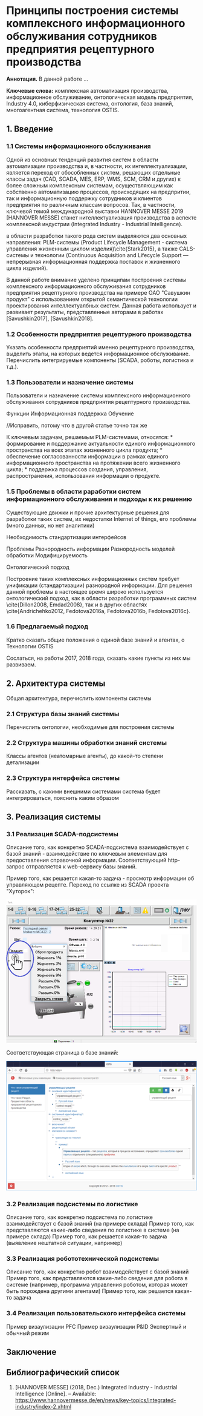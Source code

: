 # Принципы построения системы комплексного информационного обслуживания сотрудников предприятия рецептурного производства

**Аннотация.** В данной работе ...

**Ключевые слова:** комплексная автоматизация производства, информационное обслуживание, онтологическая модель предприятия, Industry 4.0, киберфизическая система, онтология, база знаний, многоагентная система, технология OSTIS.

## 1. Введение

### 1.1 Системы информационного обслуживания

Одной из основных тенденций развития систем в области автоматизации производства и, в частности, их интеллектуализации, является переход от обособленных систем, решающих отдельные классы задач (CAD, SCADA, MES, ERP, WMS, SCM, CRM и других) к более сложным комплексным системам, осуществляющим как собственно автоматизацию процессов, происходящих на предпритии, так и информационную поддержку сотрудников и клиентов предприятия по различным классам вопросов. Так, в частности, ключевой темой международной выставки HANNOVER MESSE 2019 [HANNOVER MESSE] станет нителлектуализация производства в аспекте комплексной индустрии (Integrated Industry - Industrial Intelligence).

в области разработки такого рода систем выделяются два основных направления: PLM-системы (Product Lifecycle Management - система управления жизненным циклом изделия)\cite{Stark2015}, а также CALS-системы и технологии (Continuous Acquisition and Lifecycle Support — непрерывная информационная поддержка поставок и жизненного цикла изделий).

В данной работе внимание уделено принципам построения системы комплексного информационного обслуживания сотрудников предприятия рецептурного производства на  примере ОАО "Савушкин продукт" с использованием открытой семантической технологии проектирования интеллектуалбных систем. Данная работа использует и развивает результаты, представленные авторами в работах [Savushkin2017], [Savushkin2018].

### 1.2 Особенности предприятия рецептурного производства
Указать особенности предприятий именно рецептурного производства, выделить этапы, на которых ведется информационное обслуживание. Перечислить интегрируемые компоненты (SCADA, роботы, логистика и т.д.).

### 1.3 Пользователи и назначение системы
Пользователи и назначение системы комплексного информационного обслуживания сотрудников предприятия рецептурного производства.

Функции
Информационная поддержка
Обучение

//Исправить, потому что в другой статье точно так же

К ключевым задачам, решаемым PLM-системами, относятся:
    * формирование и поддержание актуальности единого информационного пространства на всех этапах жизненного цикла продукта;
    * обеспечение согласованности информации в рамках единого информационного пространства на протяжении всего жизненного цикла;
    * поддержка процессов создания, управления, распространения, использования информации о продукте.

### 1.5 Проблемы в области раработки систем информационного обслуживания и подходы к их решению
Существующие движки и прочие архитектурные решения для разработки таких систем, их недостатки
Internet of things, его проблемы (много данных, но нет аналитики)

Необходимость стандартизации интерфейсов

Проблемы
Разнородность информации
Разнородность моделей обработки
Модифицируемость

Онтологический подход

Построение таких комплексных информационных систем требует унификации (стандартизации) разнородной информации. Для решения данной проблемы в настоящее время широко используется онтологический подход, как в области разработки программных систем \cite{Dillon2008, Emdad2008}, так и в других областях \cite{Andrichehko2012, Fedotova2016a, Fedotova2016b, Fedotova2016c}.


### 1.6 Предлагаемый подход
Кратко сказать общие положения о единой базе знаний и агентах, о Технологии OSTIS

Сослаться, на работы 2017, 2018 года, сказать какие пункты из них мы развиваем.

## 2. Архитектура системы
Общая архитектура, перечислить компоненты системы

### 2.1 Структура базы знаний системы
Перечислить онтологии, необходимые для построения системы

### 2.2 Структура машины обработки знаний системы
Классы агентов (неатомарные агенты), до какой-то степени детализации

### 2.3 Структура интерфейса системы
Рассказать, с какими внешними системами система будет интегрироваться, пояснить каким образом

## 3. Реализация системы

### 3.1 Реализация SCADA-подсистемы
Описание того, как конкретно SCADA-подсистема взаимодействует с базой знаний - взаимодействие по ключевым элементам для предоставления справочной информации. Соответствующий http-запрос отправляется к web-сервису базы знаний.

Пример того, как решается какая-то задача - просмотр информации об управляющем рецепте. Переход по ссылке из SCADA проекта "Хуторок":

![SCADA receipt](images/SCADA_receipt.png "Рисунок - Переход по ссылки из SCADA проекта Хуторок")

Соответствующая страница в базе знаний:

![KB receipt](images/KB_receipt.png "Рисунок - Описание управляющего рецепта в базе знаний")

### 3.2 Реализация подсистемы по логистике
Описание того, как конкретно подсистема по логистике взаимодействует с базой знаний (на примере склада)
Пример того, как представляются какие-либо сведения по логистике в системе (на примере склада)
Пример того, как решается какая-то задача (выявление нештатной ситуации, например)

### 3.3 Реализация робототехнической подсистемы
Описание того, как конкретно робот взаимодействует с базой знаний
Пример того, как представляются какие-либо сведения для робота в системе (например, программа управления роботом, которая может быть порождена другими агентами)
Пример того, как решается какая-то задача

### 3.4 Реализация пользовательского интерфейса системы
Пример визаулизации PFC
Пример визаулизации P&ID
Экспертный и обычный режим

## Заключение

## Библиографический список

1. [HANNOVER MESSE] (2018, Dec.) Integrated Industry - Industrial Intelligence [Online]. – Available: https://www.hannovermesse.de/en/news/key-topics/integrated-industry/index-2.xhtml
